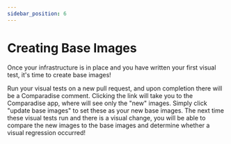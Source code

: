 ```yaml
---
sidebar_position: 6
---
```


# Creating Base Images

Once your infrastructure is in place and you have written your first visual test, it's time to create base images!

Run your visual tests on a new pull request, and upon completion there will be a Comparadise comment. Clicking the link
will take you to the Comparadise app, where will see only the "new" images. Simply click "update base images" to set these
as your new base images. The next time these visual tests run and there is a visual change, you will be able to compare
the new images to the base images and determine whether a visual regression occurred!
